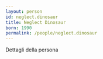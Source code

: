 ```yaml
---
layout: person
id: neglect.dinosaur
title: Neglect Dinosaur
born: 1990
permalink: /people/neglect.dinosaur
---
```


Dettagli della persona 